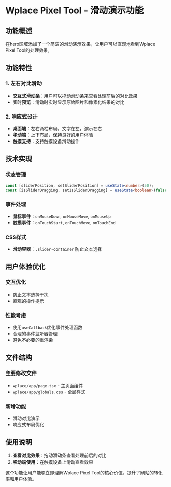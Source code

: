 # Wplace Pixel Tool - 滑动演示功能

## 功能概述

在hero区域添加了一个简洁的滑动演示效果，让用户可以直观地看到Wplace Pixel Tool的处理效果。

## 功能特性

### 1. 左右对比滑动
- **交互式滑动条**：用户可以拖动滑动条来查看处理前后的对比效果
- **实时预览**：滑动时实时显示原始图片和像素化结果的对比

### 2. 响应式设计
- **桌面端**：左右两栏布局，文字在左，演示在右
- **移动端**：上下布局，保持良好的用户体验
- **触摸支持**：支持触摸设备滑动操作

## 技术实现

### 状态管理
```typescript
const [sliderPosition, setSliderPosition] = useState<number>(50);
const [isSliderDragging, setIsSliderDragging] = useState<boolean>(false);
```

### 事件处理
- **鼠标事件**：`onMouseDown`, `onMouseMove`, `onMouseUp`
- **触摸事件**：`onTouchStart`, `onTouchMove`, `onTouchEnd`

### CSS样式
- **滑动容器**：`.slider-container` 防止文本选择

## 用户体验优化

### 交互优化
- 防止文本选择干扰
- 直观的操作提示

### 性能考虑
- 使用`useCallback`优化事件处理函数
- 合理的事件监听器管理
- 避免不必要的重渲染

## 文件结构

### 主要修改文件
- `wplace/app/page.tsx` - 主页面组件
- `wplace/app/globals.css` - 全局样式

### 新增功能
- 滑动对比演示
- 响应式布局优化

## 使用说明

1. **查看对比效果**：拖动滑动条查看处理前后的对比
2. **移动端使用**：在触摸设备上滑动查看效果

这个功能让用户能够立即理解Wplace Pixel Tool的核心价值，提升了网站的转化率和用户体验。 